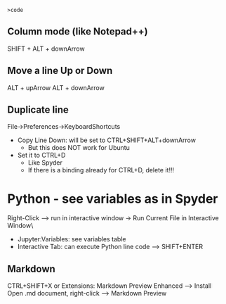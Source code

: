 ```
>code
```

## Column mode (like Notepad++)
SHIFT + ALT + downArrow

## Move a line Up or Down
ALT + upArrow
ALT + downArrow

## Duplicate line
File->Preferences->KeyboardShortcuts
* Copy Line Down: will be set to CTRL+SHIFT+ALT+downArrow
    * But this does NOT work for Ubuntu
* Set it to CTRL+D 
    * Like Spyder
    * If there is a binding already for CTRL+D, delete it!!!

# Python - see variables as in Spyder
Right-Click --> run in interactive window -> Run Current File in Interactive Window\
* Jupyter:Variables: see variables table
* Interactive Tab: can execute Python line code --> SHIFT+ENTER


## Markdown
CTRL+SHIFT+X or Extensions: Markdown Preview Enhanced --> Install \
Open .md document, right-click --> Markdown Preview
